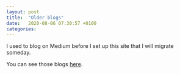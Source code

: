 ```yaml
---
layout: post
title:  "Older blogs"
date:   2020-08-06 07:30:57 +0100
categories: 
---
```


I used to blog on Medium before I set up this site that I will migrate someday.

You can see those blogs [here](https://medium.com/@sam_ollason).
